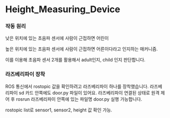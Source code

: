# Height_Measuring_Device



### 작동 원리

낮은 위치에 있는 초음파 센서에 사람이 근접하면 어린이

높은 위치에 있는 초음파 센서에 사람이 근접하면 어른이다라고 인지하는 매커니즘. 


이를 이용해 초음파 센서 2개를 활용해서 adult인지, child 인지 판단합니다.



### 라즈베리파이 장착

ROS 통신에서 rostopic 값을 확인하려고 라즈베리파이 하나를 장착했습니다.
라즈베리파이 sd 카드 안쪽에도 door.py 파일이 있어요.
라즈베리파이 연결된 상태로 원격 제어 후 rosrun 라즈베리파이 안쪽에 있는 파일명 door.py 실행 가능합니다.

rostopic list로 sensor1, sensor2, height 값 확인 가능. 
